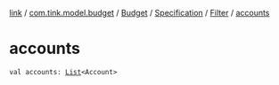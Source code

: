 [link](../../../../index.md) / [com.tink.model.budget](../../../index.md) / [Budget](../../index.md) / [Specification](../index.md) / [Filter](index.md) / [accounts](./accounts.md)

# accounts

`val accounts: `[`List`](https://kotlinlang.org/api/latest/jvm/stdlib/kotlin.collections/-list/index.html)`<Account>`